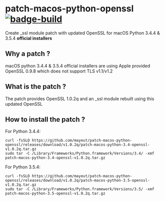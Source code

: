 patch-macos-python-openssl [![badge-build]][link-build]
=======================================================
Create _ssl module patch with updated OpenSSL for macOS Python 3.4.4 & 3.5.4 **official installers**

Why a patch ?
-------------
macOS python 3.4.4 & 3.5.4 official installers are using Apple provided OpenSSL 0.9.8 which does not support TLS v1.1/v1.2

What is the patch ?
-------------------
The patch provides OpenSSL 1.0.2q and an _ssl module rebuilt using this updated OpenSSL

How to install the patch ?
--------------------------
For Python 3.4.4:
```
curl -fsSLO https://github.com/mayeut/patch-macos-python-openssl/releases/download/v1.0.2q/patch-macos-python-3.4-openssl-v1.0.2q.tar.gz
sudo tar -C /Library/Frameworks/Python.framework/Versions/3.4/ -xmf patch-macos-python-3.4-openssl-v1.0.2q.tar.gz
```
For Python 3.5.4:
```
curl -fsSLO https://github.com/mayeut/patch-macos-python-openssl/releases/download/v1.0.2q/patch-macos-python-3.5-openssl-v1.0.2q.tar.gz
sudo tar -C /Library/Frameworks/Python.framework/Versions/3.5/ -xmf patch-macos-python-3.5-openssl-v1.0.2q.tar.gz
```

[badge-build]: https://travis-ci.org/mayeut/patch-macos-python-openssl.svg?branch=master "Build Status"
[link-build]: https://travis-ci.org/mayeut/patch-macos-python-openssl "Build Status"
